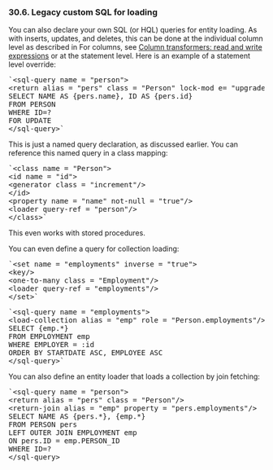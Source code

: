 ### 30.6. Legacy custom SQL for loading
<div class="paragraph">

You can also declare your own SQL (or HQL) queries for entity loading.
As with inserts, updates, and deletes, this can be done at the individual column level as described in
For columns, see [Column transformers: read and write expressions](#mapping-column-read-and-write) or at the statement level.
Here is an example of a statement level override:

</div>
<div class="listingblock">
<div class="content">
<pre class="prettyprint highlight">`&lt;sql-query name = "person"&gt;
&lt;return alias = "pers" class = "Person" lock-mod e= "upgrade"/&gt;
SELECT NAME AS {pers.name}, ID AS {pers.id}
FROM PERSON
WHERE ID=?
FOR UPDATE
&lt;/sql-query&gt;`</pre>
</div>
</div>
<div class="paragraph">

This is just a named query declaration, as discussed earlier. You can reference this named query in a class mapping:

</div>
<div class="listingblock">
<div class="content">
<pre class="prettyprint highlight">`&lt;class name = "Person"&gt;
&lt;id name = "id"&gt;
&lt;generator class = "increment"/&gt;
&lt;/id&gt;
&lt;property name = "name" not-null = "true"/&gt;
&lt;loader query-ref = "person"/&gt;
&lt;/class&gt;`</pre>
</div>
</div>
<div class="paragraph">

This even works with stored procedures.

</div>
<div class="paragraph">

You can even define a query for collection loading:

</div>
<div class="listingblock">
<div class="content">
<pre class="prettyprint highlight">`&lt;set name = "employments" inverse = "true"&gt;
&lt;key/&gt;
&lt;one-to-many class = "Employment"/&gt;
&lt;loader query-ref = "employments"/&gt;
&lt;/set&gt;`</pre>
</div>
</div>
<div class="listingblock">
<div class="content">
<pre class="prettyprint highlight">`&lt;sql-query name = "employments"&gt;
&lt;load-collection alias = "emp" role = "Person.employments"/&gt;
SELECT {emp.*}
FROM EMPLOYMENT emp
WHERE EMPLOYER = :id
ORDER BY STARTDATE ASC, EMPLOYEE ASC
&lt;/sql-query&gt;`</pre>
</div>
</div>
<div class="paragraph">

You can also define an entity loader that loads a collection by join fetching:

</div>
<div class="listingblock">
<div class="content">
<pre class="prettyprint highlight">`&lt;sql-query name = "person"&gt;
&lt;return alias = "pers" class = "Person"/&gt;
&lt;return-join alias = "emp" property = "pers.employments"/&gt;
SELECT NAME AS {pers.*}, {emp.*}
FROM PERSON pers
LEFT OUTER JOIN EMPLOYMENT emp
ON pers.ID = emp.PERSON_ID
WHERE ID=?
&lt;/sql-query&gt;

</div>
</div>
</div>
</div>
</div>
<div class="sect1">